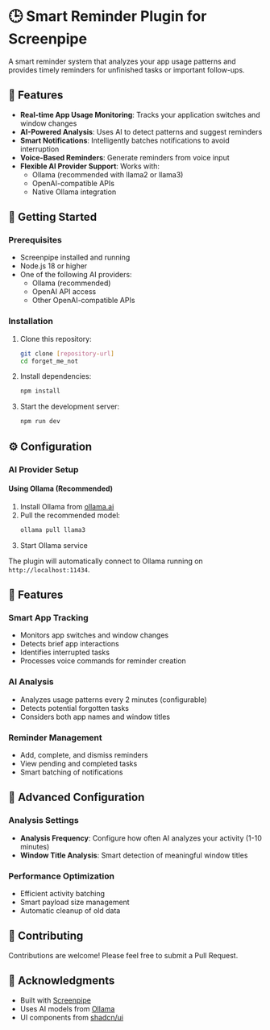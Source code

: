 # 🕒 Smart Reminder Plugin for Screenpipe

A smart reminder system that analyzes your app usage patterns and provides timely reminders for unfinished tasks or important follow-ups.

## 🌟 Features

- **Real-time App Usage Monitoring**: Tracks your application switches and window changes
- **AI-Powered Analysis**: Uses AI to detect patterns and suggest reminders
- **Smart Notifications**: Intelligently batches notifications to avoid interruption
- **Voice-Based Reminders**: Generate reminders from voice input
- **Flexible AI Provider Support**: Works with:
  - Ollama (recommended with llama2 or llama3)
  - OpenAI-compatible APIs
  - Native Ollama integration

## 🚀 Getting Started

### Prerequisites

- Screenpipe installed and running
- Node.js 18 or higher
- One of the following AI providers:
  - Ollama (recommended)
  - OpenAI API access
  - Other OpenAI-compatible APIs

### Installation

1. Clone this repository:
   ```bash
   git clone [repository-url]
   cd forget_me_not
   ```

2. Install dependencies:
   ```bash
   npm install
   ```

3. Start the development server:
   ```bash
   npm run dev
   ```

## ⚙️ Configuration

### AI Provider Setup

#### Using Ollama (Recommended)

1. Install Ollama from [ollama.ai](https://ollama.ai)
2. Pull the recommended model:
   ```bash
   ollama pull llama3
   ```
3. Start Ollama service

The plugin will automatically connect to Ollama running on `http://localhost:11434`.



## 🎯 Features

### Smart App Tracking

- Monitors app switches and window changes
- Detects brief app interactions
- Identifies interrupted tasks
- Processes voice commands for reminder creation

### AI Analysis

- Analyzes usage patterns every 2 minutes (configurable)
- Detects potential forgotten tasks
- Considers both app names and window titles

### Reminder Management

- Add, complete, and dismiss reminders
- View pending and completed tasks
- Smart batching of notifications

## 🔧 Advanced Configuration

### Analysis Settings

- **Analysis Frequency**: Configure how often AI analyzes your activity (1-10 minutes)
- **Window Title Analysis**: Smart detection of meaningful window titles

### Performance Optimization

- Efficient activity batching
- Smart payload size management
- Automatic cleanup of old data

## 🤝 Contributing

Contributions are welcome! Please feel free to submit a Pull Request.

## 🙏 Acknowledgments

- Built with [Screenpipe](https://screenpipe.com)
- Uses AI models from [Ollama](https://ollama.ai)
- UI components from [shadcn/ui](https://ui.shadcn.com)